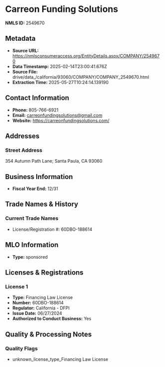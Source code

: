 # Carreon Funding Solutions

**NMLS ID:** 2549670

## Metadata
- **Source URL:** https://nmlsconsumeraccess.org/EntityDetails.aspx/COMPANY/2549670
- **Data Timestamp:** 2025-02-14T23:00:41.676Z
- **Source File:** drive/data_/california/93060/COMPANY/COMPANY_2549670.html
- **Extraction Time:** 2025-05-27T10:24:14.139190

## Contact Information
- **Phone:** 805-766-6921
- **Email:** carreonfundingsolutions@gmail.com
- **Website:** https://carreonfundingsolutions.com/

## Addresses
### Street Address
354 Autumn Path Lane; Santa Paula, CA 93060

## Business Information
- **Fiscal Year End:** 12/31

## Trade Names & History
### Current Trade Names
- License/Registration #: 60DBO-188614

## MLO Information
- **Type:** sponsored

## Licenses & Registrations

### License 1
- **Type:** Financing Law License
- **Number:** 60DBO-188614
- **Regulator:** California - DFPI
- **Issue Date:** 06/27/2024
- **Authorized to Conduct Business:** Yes

## Quality & Processing Notes
### Quality Flags
- unknown_license_type_Financing Law License
